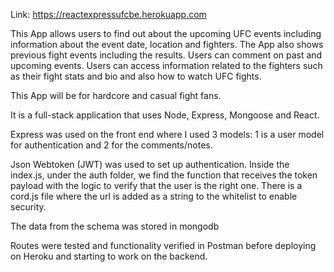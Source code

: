 Link: https://reactexpressufcbe.herokuapp.com

This App allows users to find out about the upcoming UFC events including information about the event date, location and fighters. The App also shows previous fight events including the results. Users can comment on past and upcoming events. Users can access information related to the fighters such as their fight stats and bio and also how to watch UFC fights.  

This App will be for hardcore and casual fight fans. 

It is a full-stack application that uses Node, Express, Mongoose and React. 

Express was used on the front end where I used 3 models: 1 is a user model for authentication and 2 for the comments/notes. 

Json Webtoken (JWT) was used to set up authentication. Inside the index.js, under the auth folder, we find the function that receives the token payload with the logic to verify that the user is the right one. There is a cord.js file where the url is added as a string to the whitelist to enable security. 

The data from the schema was stored in mongodb

Routes were tested and functionality verified in Postman before deploying on Heroku and starting to work on the backend. 
